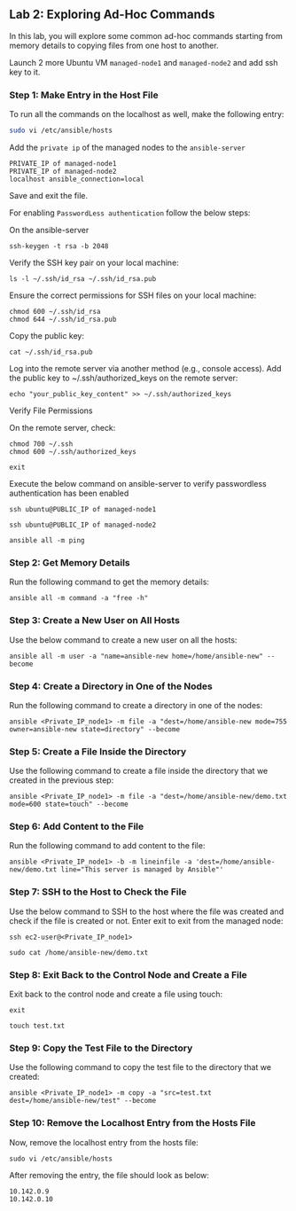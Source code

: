 
## Lab 2: Exploring Ad-Hoc Commands

In this lab, you will explore some common ad-hoc commands starting from memory details to copying files from one host to another.

Launch 2 more Ubuntu VM `managed-node1` and `managed-node2` and add ssh key to it.

### Step 1: Make Entry in the Host File

To run all the commands on the localhost as well, make the following entry:

```sh
sudo vi /etc/ansible/hosts
```
Add the `private ip` of the managed nodes to the `ansible-server`
```
PRIVATE_IP of managed-node1
PRIVATE_IP of managed-node2
localhost ansible_connection=local
```
Save and exit the file.

For enabling `PasswordLess authentication` follow the below steps:

On the ansible-server
```
ssh-keygen -t rsa -b 2048
```
Verify the  SSH key pair on your local machine:
```
ls -l ~/.ssh/id_rsa ~/.ssh/id_rsa.pub
```
Ensure the correct permissions for SSH files on your local machine:
```
chmod 600 ~/.ssh/id_rsa
chmod 644 ~/.ssh/id_rsa.pub
```
Copy the public key:
```
cat ~/.ssh/id_rsa.pub
```
Log into the remote server via another method (e.g., console access).
Add the public key to ~/.ssh/authorized_keys on the remote server:
```
echo "your_public_key_content" >> ~/.ssh/authorized_keys
```
Verify File Permissions

On the remote server, check:
```
chmod 700 ~/.ssh
chmod 600 ~/.ssh/authorized_keys
```
```
exit
```
Execute the below command on ansible-server to verify passwordless authentication has been enabled
```
ssh ubuntu@PUBLIC_IP of managed-node1
```
```
ssh ubuntu@PUBLIC_IP of managed-node2
```
```
ansible all -m ping
```


### Step 2: Get Memory Details
Run the following command to get the memory details:
```
ansible all -m command -a "free -h"
```

### Step 3: Create a New User on All Hosts
Use the below command to create a new user on all the hosts:
```
ansible all -m user -a "name=ansible-new home=/home/ansible-new" --become
```

### Step 4: Create a Directory in One of the Nodes
Run the following command to create a directory in one of the nodes:
```
ansible <Private_IP_node1> -m file -a "dest=/home/ansible-new mode=755 owner=ansible-new state=directory" --become
```

### Step 5: Create a File Inside the Directory
Use the following command to create a file inside the directory that we created in the previous step:
```
ansible <Private_IP_node1> -m file -a "dest=/home/ansible-new/demo.txt mode=600 state=touch" --become
```

### Step 6: Add Content to the File
Run the following command to add content to the file:
```
ansible <Private_IP_node1> -b -m lineinfile -a 'dest=/home/ansible-new/demo.txt line="This server is managed by Ansible"'
```

### Step 7: SSH to the Host to Check the File
Use the below command to SSH to the host where the file was created and check if the file is created or not. Enter exit to exit from the managed node:
```
ssh ec2-user@<Private_IP_node1>
```
```
sudo cat /home/ansible-new/demo.txt
```

### Step 8: Exit Back to the Control Node and Create a File
Exit back to the control node and create a file using touch:
```
exit
```
```
touch test.txt
```

### Step 9: Copy the Test File to the Directory
Use the following command to copy the test file to the directory that we created:
```
ansible <Private_IP_node1> -m copy -a "src=test.txt dest=/home/ansible-new/test" --become
```

### Step 10: Remove the Localhost Entry from the Hosts File
Now, remove the localhost entry from the hosts file:
```
sudo vi /etc/ansible/hosts
```
After removing the entry, the file should look as below:
```
10.142.0.9
10.142.0.10
```
